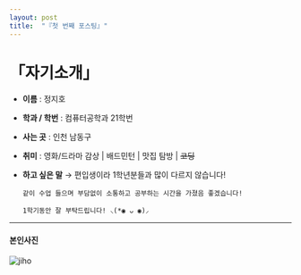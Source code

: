 ```yaml
---
layout: post
title:  "『첫 번째 포스팅』"
---
```

<!-- Heading -->
# 「자기소개」
<!-- Bullet list -->
<!-- Text attrivutes -->
- **이름** : 정지호 
- **학과 / 학번** : 컴퓨터공학과 21학번 
- **사는 곳** : 인천 남동구
- **취미** : 영화/드라마 감상 |  배드민턴 | 맛집 탐방 | ~~코딩~~
- **하고 싶은 말**
    → 편입생이라 1학년분들과 많이 다르지 않습니다! 
      
      같이 수업 들으며 부담없이 소통하고 공부하는 시간을 가졌음 좋겠습니다!
      
      1학기동안 잘 부탁드립니다! ⸜(*◉ ᴗ ◉)⸝

<!-- Line -->
---
<!-- Heading -->
#### 본인사진
<!-- Image -->
![jiho](https://user-images.githubusercontent.com/127321491/226169524-1682443b-d3ce-4ddc-93b4-4a0c05459439.jpg)

